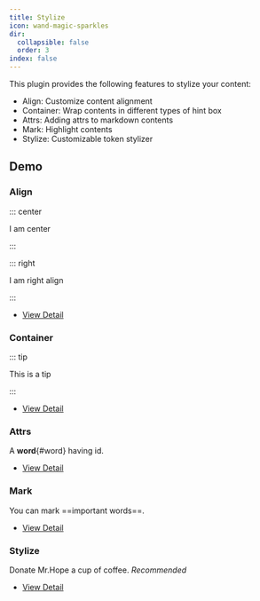 ```yaml
---
title: Stylize
icon: wand-magic-sparkles
dir:
  collapsible: false
  order: 3
index: false
---
```


<!-- #region intro -->

This plugin provides the following features to stylize your content:

- Align: Customize content alignment
- Container: Wrap contents in different types of hint box
- Attrs: Adding attrs to markdown contents
- Mark: Highlight contents
- Stylize: Customizable token stylizer

<!-- #endregion intro -->

<!-- more -->

## Demo

<!-- #region demo -->

### Align

::: center

I am center

:::

::: right

I am right align

:::

- [View Detail](./align.md)

### Container

::: tip

This is a tip

:::

- [View Detail](./container.md)

### Attrs

A **word**{#word} having id.

- [View Detail](./attrs.md)

### Mark

You can mark ==important words==.

- [View Detail](./mark.md)

### Stylize

<!-- markdownlint-disable MD033 -->

Donate Mr.Hope a cup of coffee. _Recommended_

- [View Detail](./stylize.md)

<!-- markdownlint-enable MD033 -->

<!-- #endregion demo -->
